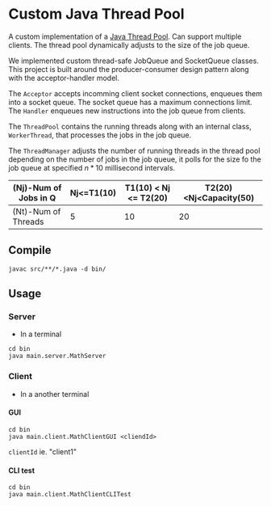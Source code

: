 # Custom Java Thread Pool

A custom implementation of a [Java Thread Pool](https://docs.oracle.com/javase/8/docs/api/java/util/concurrent/ExecutorService.html).
Can support multiple clients. The thread pool dynamically adjusts to the size of the job queue. 

We implemented custom thread-safe JobQueue and SocketQueue classes. This project is built around the producer-consumer design pattern along with the acceptor-handler model. 

The `Acceptor` accepts incomming client socket connections, enqueues them into a socket queue. The socket queue has a maximum connections limit.
The `Handler` enqueues new instructions into the job queue from clients.

The `ThreadPool` contains the running threads along with an internal class, `WorkerThread`, that processes the jobs in the job queue. 

The `ThreadManager` adjusts the number of running threads in the thread pool depending on the number of jobs in the job queue, it polls for the size fo the job queue at specified $n * 10$ millisecond intervals.

| (Nj)-Num of Jobs in Q | Nj<=T1(10) | T1(10) < Nj <= T2(20) | T2(20)<Nj<Capacity(50) |
|-----------------------|------------|-----------------------|------------------------|
| (Nt)-Num of Threads   | 5          | 10                    | 20                     |

## Compile
```
javac src/**/*.java -d bin/
```

## Usage

### Server
- In a terminal
```
cd bin
java main.server.MathServer
```

### Client
- In a another terminal
#### GUI
```
cd bin
java main.client.MathClientGUI <cliendId>
```
`clientId` ie. "client1"
  
#### CLI test
```
cd bin
java main.client.MathClientCLITest
```
